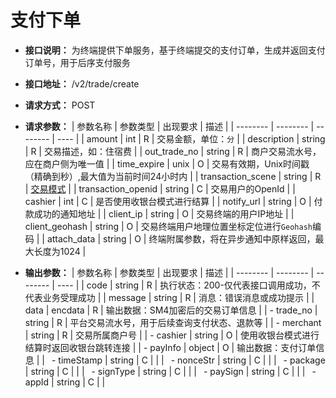 # 支付下单

- **接口说明：** 为终端提供下单服务，基于终端提交的支付订单，生成并返回支付订单号，用于后序支付服务
- **接口地址：** /v2/trade/create
- **请求方式：** POST
- **请求参数：**
    | 参数名称 | 参数类型 | 出现要求 | 描述 |
    | -------- | -------- | -------- | ---- |
    | amount | int | R | 交易金额，单位：`分` |
    | description | string | R | 交易描述，如：住宿费 |
    | out_trade_no | string | R | 商户交易流水号，应在商户侧为唯一值 |
    | time_expire | unix | O | 交易有效期，Unix时间戳（精确到秒）,最大值为当前时间24小时内 |
    | transaction_scene | string | R | [交易模式](enums?id=payscene) |
    | transaction_openid | string | C | 交易用户的OpenId |
    | cashier | int | C | 是否使用收银台模式进行结算 |
    | notify_url | string | O | 付款成功的通知地址 |
    | client_ip | string | O | 交易终端的用户IP地址 |
    | client_geohash | string | O | 交易终端用户地理位置坐标定位进行`Geohash`编码 |
    | attach_data | string | O | 终端附属参数，将在异步通知中原样返回，最大长度为1024 |

- **输出参数：**
    | 参数名称 | 参数类型 | 出现要求 | 描述 |
    | -------- | -------- | -------- | ---- |
    | code | string | R | 执行状态：200-仅代表接口调用成功，不代表业务受理成功 |
    | message | string | R | 消息：错误消息或成功提示 |
    | data | encdata | R | 输出数据：SM4加密后的交易订单信息 |
    | - trade_no | string | R | 平台交易流水号，用于后续查询支付状态、退款等 |
    | - merchant | string | R | 交易所属商户号 |
    | - cashier | string | O | 使用收银台模式进行结算时返回收银台跳转连接 |
    | - payInfo  | object | O | 输出数据：支付订单信息 |
    | &ensp;- timeStamp | string | C |  |
    | &ensp;- nonceStr | string | C |  |
    | &ensp;- package | string | C |  |
    | &ensp;- signType | string | C |  |
    | &ensp;- paySign | string | C |  |
    | &ensp;- appId | string | C |  |